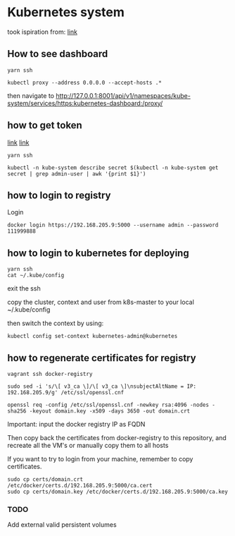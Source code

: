 # Kubernetes system

took ispiration from: [link](https://kubernetes.io/blog/2019/03/15/kubernetes-setup-using-ansible-and-vagrant/)

## How to see dashboard

```shell
yarn ssh

kubectl proxy --address 0.0.0.0 --accept-hosts .*
```

then navigate to http://127.0.0.1:8001/api/v1/namespaces/kube-system/services/https:kubernetes-dashboard:/proxy/

## how to get token

[link](https://github.com/kubernetes/dashboard/wiki/Creating-sample-user)
[link](https://github.com/kubernetes/dashboard/wiki/Access-control#login-view)

```shell
yarn ssh

kubectl -n kube-system describe secret $(kubectl -n kube-system get secret | grep admin-user | awk '{print $1}')
```

## how to login to registry

Login

```shell
docker login https://192.168.205.9:5000 --username admin --password 111999888
```

## how to login to kubernetes for deploying

```shell
yarn ssh
cat ~/.kube/config
```

exit the ssh

copy the cluster, context and user from k8s-master to your local ~/.kube/config

then switch the context by using:

```shell
kubectl config set-context kubernetes-admin@kubernetes
```

## how to regenerate certificates for registry

```shell
vagrant ssh docker-registry

sudo sed -i 's/\[ v3_ca \]/\[ v3_ca \]\nsubjectAltName = IP: 192.168.205.9/g' /etc/ssl/openssl.cnf

openssl req -config /etc/ssl/openssl.cnf -newkey rsa:4096 -nodes -sha256 -keyout domain.key -x509 -days 3650 -out domain.crt
```

Important: input the docker registry IP as FQDN

Then copy back the certificates from docker-registry to this repository, and recreate all the VM's or manually copy them to all hosts

If you want to try to login from your machine, remember to copy certificates.

```shell
sudo cp certs/domain.crt /etc/docker/certs.d/192.168.205.9:5000/ca.cert
sudo cp certs/domain.key /etc/docker/certs.d/192.168.205.9:5000/ca.key
```


### TODO

Add external valid persistent volumes